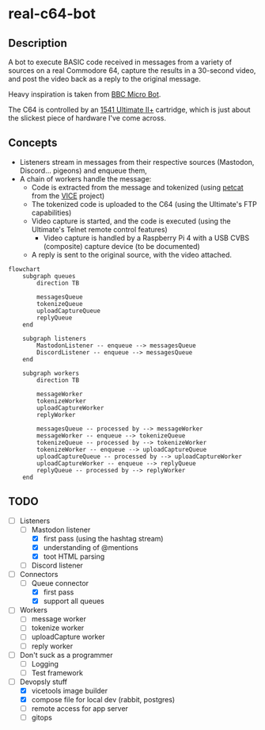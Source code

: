 # real-c64-bot

## Description

A bot to execute BASIC code received in messages from a variety of sources
on a real Commodore 64, capture the results in a 30-second video, and post the
video back as a reply to the original message.

Heavy inspiration is taken from [BBC Micro Bot](https://www.bbcmicrobot.com).

The C64 is controlled by an [1541 Ultimate II+](https://www.ultimate64.com/)
cartridge, which is just about the slickest piece of hardware I've come across.

## Concepts

* Listeners stream in messages from their respective sources (Mastodon, Discord... pigeons) and enqueue them,
* A chain of workers handle the message:
    * Code is extracted from the message and tokenized (using [petcat](https://vice-emu.sourceforge.io/vice_16.html) from the [VICE](https://vice-emu.sourceforge.io/vice_16.html) project)
    * The tokenized code is uploaded to the C64 (using the Ultimate's FTP capabilities)
    * Video capture is started, and the code is executed (using the Ultimate's Telnet remote control features)
        * Video capture is handled by a Raspberry Pi 4 with a USB CVBS (composite) capture device (to be documented)
    * A reply is sent to the original source, with the video attached.

```mermaid 
flowchart
    subgraph queues
        direction TB

        messagesQueue
        tokenizeQueue
        uploadCaptureQueue
        replyQueue
    end

    subgraph listeners
        MastodonListener -- enqueue --> messagesQueue
        DiscordListener -- enqueue --> messagesQueue
    end
    
    subgraph workers
        direction TB

        messageWorker
        tokenizeWorker 
        uploadCaptureWorker
        replyWorker

        messagesQueue -- processed by --> messageWorker
        messageWorker -- enqueue --> tokenizeQueue
        tokenizeQueue -- processed by --> tokenizeWorker
        tokenizeWorker -- enqueue --> uploadCaptureQueue
        uploadCaptureQueue -- processed by --> uploadCaptureWorker
        uploadCaptureWorker -- enqueue --> replyQueue
        replyQueue -- processed by --> replyWorker
    end
```

## TODO

- [ ] Listeners
    - [ ] Mastodon listener
        - [X] first pass (using the hashtag stream)
        - [X] understanding of @mentions
        - [X] toot HTML parsing
    - [ ] Discord listener
- [ ] Connectors
    - [ ] Queue connector
      - [X] first pass
      - [X] support all queues
- [ ] Workers
    - [ ] message worker
    - [ ] tokenize worker
    - [ ] uploadCapture worker
    - [ ] reply worker
- [ ] Don't suck as a programmer
    - [ ] Logging
    - [ ] Test framework
- [ ] Devopsly stuff
    - [X] vicetools image builder
    - [X] compose file for local dev (rabbit, postgres)
    - [ ] remote access for app server
    - [ ] gitops
